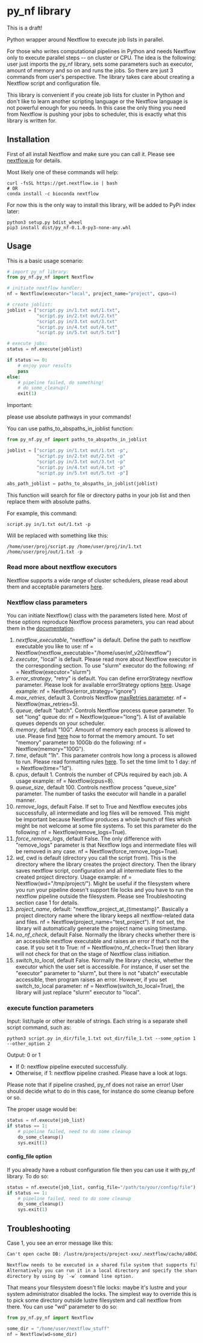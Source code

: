 # py_nf library

This is a draft!

Python wrapper around Nextflow to execute job lists in parallel.

For those who writes computational pipelines in Python and needs Nextflow only
to execute parallel steps -- on cluster or CPU.
The idea is the following: user just imports the py_nf library, sets some parameters such as
executor, amount of memory and so on and runs the jobs.
So there are just 3 commands from user's perspective.
The library takes care about creating a Nextflow script and configuration file. 

This library is convenient if you create job lists for cluster in Python
and don't like to learn another scripting language or the Nextflow language is not
powerful enough for you needs.
In this case the only thing you need from Nextflow is pushing your jobs to scheduler,
this is exactly what this library is written for.

## Installation

First of all install Nextflow and make sure you can call it.
Please see [nextflow.io](https://nextflow.io) for details.

Most likely one of these commands will help:

```shell script
curl -fsSL https://get.nextflow.io | bash
# OR
conda install -c bioconda nextflow
```

For now this is the only way to install this library, will be added
to PyPi index later:

```shell script
python3 setup.py bdist_wheel
pip3 install dist/py_nf-0.1.0-py3-none-any.whl
```

## Usage

This is a basic usage scenario:

```python
# import py_nf library:
from py_nf.py_nf import Nextflow

# initiate nextflow handler:
nf = Nextflow(executor="local", project_name="project", cpus=4)

# create joblist:
joblist = ["script.py in/1.txt out/1.txt",
           "script.py in/2.txt out/2.txt"
           "script.py in/3.txt out/3.txt"
           "script.py in/4.txt out/4.txt"
           "script.py in/5.txt out/5.txt"]

# execute jobs:
status = nf.execute(joblist)

if status == 0:
    # enjoy your results
    pass
else:
    # pipeline failed, do something!
    # do_some_cleanup()
    exit(1)
```

Important:

please use absolute pathways in your commands!

You can use paths_to_abspaths_in_joblist function:

```python
from py_nf.py_nf import paths_to_abspaths_in_joblist

joblist = ["script.py in/1.txt out/1.txt -p",
           "script.py in/2.txt out/2.txt -p"
           "script.py in/3.txt out/3.txt -p"
           "script.py in/4.txt out/4.txt -p"
           "script.py in/5.txt out/5.txt -p"]

abs_path_joblist = paths_to_abspaths_in_joblist(joblist)
```

This function will search for file or directory paths in your job list and
then replace them with absolute paths.

For example, this command:

```text
script.py in/1.txt out/1.txt -p
```

Will be replaced with something like this:

```text
/home/user/proj/script.py /home/user/proj/in/1.txt /home/user/proj/out/1.txt -p
```

### Read more about nextflow executors

Nextflow supports a wide range of cluster schedulers, please read about them and
acceptable parameters [here](https://www.nextflow.io/docs/latest/executor.html).

### Nextflow class parameters

You can initiate Nextflow() class with the parameters listed here.
Most of these options reproduce Nextflow process parameters, you can read
about them in the [documentation](https://www.nextflow.io/docs/latest/process.html).

1) *nextflow_executable*, "nextflow" is default.
Define the path to nextflow executable you like to use:
nf = Nextflow(nextflow_executable="/home/user/nf_v20/nextflow")
2) *executor*, "local" is default.
Please read more about Nextflow executor in the corresponding section.
To use "slurm" executor do the following:
nf = Nextflow(executor="slurm")
3) *error_strategy*, "retry" is default.
You can define errorStrategy nextflow parameter.
Please look for available errorStrategy options
[here](https://www.nextflow.io/docs/latest/process.html#errorstrategy).
Usage example:
nf = Nextflow(error_strategy="ignore")
4) *max_retries*, default 3.
Controls Nextflow [maxRetries parameter](https://www.nextflow.io/docs/latest/process.html#maxretries).
nf = Nextflow(max_retries=5).
5) *queue*, default "batch".
Controls Nextflow process queue parameter.
To set "long" queue do:
nf = Nextflow(queue="long").
A list of available queues depends on your scheduler.
6) *memory*, default "10G".
Amount of memory each process is allowed to use.
Please find [here](https://www.nextflow.io/docs/latest/process.html#memory)
how to format the memory amount.
To set "memory" parameter to 100Gb do the following:
nf = Nextflow(memory="100G").
7) *time*, default "1h".
This parameter controls how long a process is allowed to run.
Please read formatting rules [here](https://www.nextflow.io/docs/latest/process.html#time).
To set the time limit to 1 day:
nf = Nextflow(time="1d").
8) *cpus*, default 1.
Controls the number of CPUs required by each job.
A usage example:
nf = Nextflow(cpus=8).
9) *queue_size*, default 100.
Controls nextflow process "queue_size" parameter.
The number of tasks the executor will handle in a parallel manner.
10) *remove_logs*, default False.
If set to True and Nextflow executes jobs successfully, all intermediate and log files
will be removed.
This might be important because Nextflow produces a whole bunch of files which might
be not welcome at some file systems.
To set this parameter do the following:
nf = Nextflow(remove_logs=True).
11) *force_remove_logs*, default False.
The only difference with "remove_logs" parameter is that Nextflow logs and intermediate 
files will be removed in any case.
nf = Nextflow(force_remove_logs=True).
12) *wd*, cwd is default (directory you call the script from).
This is the directory where the library creates the project directory.
Then the library saves nextflow script, configuration and all intermediate files to
the created project directory.
Usage example:
nf = Nextflow(wd="/tmp/project/").
Might be useful if the filesystem where you run your pipeline doesn't support file
locks and you have to run the nextflow pipeline outside the filesystem.
Please see Troubleshooting section case 1 for details.
13) *project_name*, default: "nextflow_project_at_{timestamp}".
Basically a project directory name where the library keeps all nextflow-related data and files.
nf = Nextflow(project_name="test_project").
If not set, the library will automatically generate the project name using timestamp.
14) *no_nf_check*, default False.
Normally the library checks whether there is an accessible nextflow executable and
raises an error if that's not the case.
If you set it to True:
nf = Nextflow(no_nf_check=True)
then library will not check for that on the stage of Nextflow class initiation.
15) *switch_to_local*, default False.
Normally the library checks, whether the executor which the user set is accessible.
For instance, if user set the "executor" parameter to "slurm", but there is not "sbatch"
executable accessible, then program raises an error.
However, if you set switch_to_local parameter:
nf = Nextflow(switch_to_local=True),
the library will just replace "slurm" executor to "local".

### execute function parameters

Input: list/tuple or other iterable of strings.
Each string is a separate shell script command, such as:

```shell script
python3 script.py in_dir/file_1.txt out_dir/file_1.txt --some_option 1 --other_option 2
```

Output: 0 or 1
- If 0: nextflow pipeline executed successfully.
- Otherwise, if 1: nextflow pipeline crashed.
Please have a look at logs.

Please note that if pipeline crashed, py_nf does not raise an error!
User should decide what to do in this case, for instance do some cleanup before or so.

The proper usage would be:

```python
status = nf.execute(job_list)
if status == 1:
    # pipeline failed, need to do some cleanup
    do_some_cleanup()
    sys.exit(1)
```

#### config_file option

If you already have a robust configuration file then you can use it with py_nf library.
To do so:

```python
status = nf.execute(job_list, config_file="/path/to/your/config/file")
if status == 1:
    # pipeline failed, need to do some cleanup
    do_some_cleanup()
    sys.exit(1)
```


## Troubleshooting

Case 1, you see an error message like this:

```txt
Can't open cache DB: /lustre/projects/project-xxx/.nextflow/cache/a80d212d-5a68-42b0-a8a5-d92665bdc492/db

Nextflow needs to be executed in a shared file system that supports file locks.
Alternatively you can run it in a local directory and specify the shared work
directory by using by `-w` command line option.
```

That means your filesystem doesn't file locks: maybe it's lustre and your system
administrator disabled the locks.
The simplest way to override this is to pick some directory outside lustre filesystem and
call nextflow from there.
You can use "wd" parameter to do so:

```python
from py_nf.py_nf import Nextflow

some_dir = "/home/user/nextflow_stuff"
nf = Nextflow(wd=some_dir)
```
